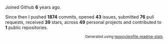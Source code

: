 Joined Github **6** years ago.

Since then I pushed **1874** commits, opened **43** issues, submitted **76** pull requests, received **39** stars, across **49** personal projects and contributed to **1** public repositories.

<p align="right"><sub>Generated using <a href="https://github.com/marketplace/actions/profile-readme-stats">teoxoy/profile-readme-stats</a></sub></p>
